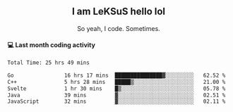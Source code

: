 <h2 align="center">I am LeKSuS hello lol</h2>
<p align="center">So yeah, I code. Sometimes.</p>

#### :computer: Last month coding activity
<!--START_SECTION:waka-->

```txt
Total Time: 25 hrs 49 mins

Go                16 hrs 17 mins  ███████████████▓░░░░░░░░░   62.52 %
C++               5 hrs 28 mins   █████▒░░░░░░░░░░░░░░░░░░░   21.00 %
Svelte            1 hr 30 mins    █▒░░░░░░░░░░░░░░░░░░░░░░░   05.78 %
Java              39 mins         ▓░░░░░░░░░░░░░░░░░░░░░░░░   02.51 %
JavaScript        32 mins         ▓░░░░░░░░░░░░░░░░░░░░░░░░   02.11 %
```

<!--END_SECTION:waka-->
